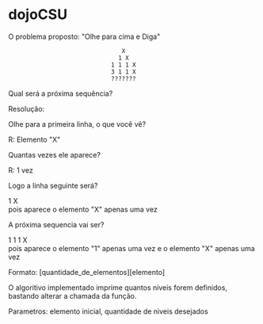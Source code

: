 # dojoCSU

O problema proposto: "Olhe para cima e Diga"


                                    X 
                                   1 X
                                 1 1 1 X
                                 3 1 1 X
                                 ???????

Qual será a próxima sequência?

Resolução:

Olhe para a primeira linha, o que você vê?

R: Elemento "X"

Quantas vezes ele aparece?

R: 1 vez

Logo a linha seguinte será?

1 X <br>
pois aparece o elemento "X" apenas uma vez


A próxima sequencia vai ser?

1 1 1 X<br>
pois aparece o elemento "1" apenas uma vez e o elemento "X" apenas uma vez


Formato: [quantidade_de_elementos][elemento]


O algoritivo implementado imprime quantos niveis forem definidos, bastando alterar a chamada da função.

Parametros: elemento inicial, quantidade de niveis desejados
